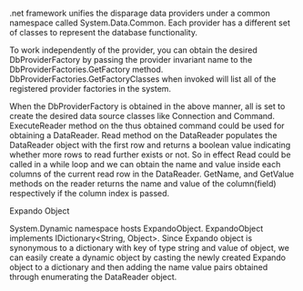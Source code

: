 .net framework unifies the disparage data providers under a common namespace called System.Data.Common.
Each provider has a different set of classes to represent the database functionality. 

To work independently of the provider, you can obtain the desired DbProviderFactory by passing the 
provider invariant name to the DbProviderFactories.GetFactory method. DbProviderFactories.GetFactoryClasses when
invoked will list all of the registered provider factories in the system.

When the DbProviderFactory is obtained in the above manner, all is set to create the desired data source classes like
Connection and Command. ExecuteReader method on the thus obtained command could be used for obtaining a DataReader. Read method
on the DataReader populates the DataReader object with the first row and returns a boolean value indicating whether more rows to read
further exists or not. So in effect Read could be called in a while loop and we can obtain the name and value inside each columns of the current
read row in the DataReader. GetName, and GetValue methods on the reader returns the name and value of the column(field) respectively if the column index is passed.
 

Expando Object

System.Dynamic namespace hosts ExpandoObject. ExpandoObject implements IDictionary<String, Object>. Since Expando object is synonymous to a dictionary with
key of type string and value of object, we can easily create a dynamic object by casting the newly created Expando object to a dictionary and then adding
the name value pairs obtained through enumerating the DataReader object. 